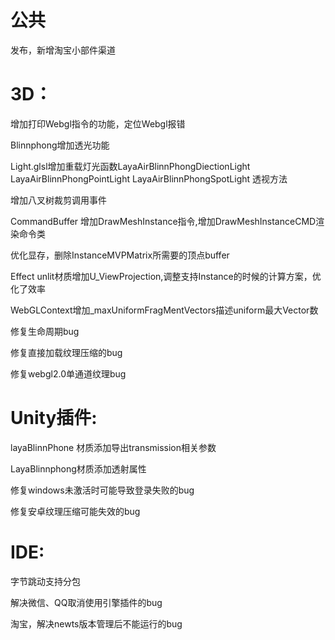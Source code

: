 # 公共

   发布，新增淘宝小部件渠道

# 3D：

   增加打印Webgl指令的功能，定位Webgl报错

   Blinnphong增加透光功能

   Light.glsl增加重载灯光函数LayaAirBlinnPhongDiectionLight  LayaAirBlinnPhongPointLight  LayaAirBlinnPhongSpotLight 透视方法

   增加八叉树裁剪调用事件

   CommandBuffer 增加DrawMeshInstance指令,增加DrawMeshInstanceCMD渲染命令类

   优化显存，删除InstanceMVPMatrix所需要的顶点buffer

   Effect unlit材质增加U_ViewProjection,调整支持Instance的时候的计算方案，优化了效率

   WebGLContext增加_maxUniformFragMentVectors描述uniform最大Vector数

   修复生命周期bug

   修复直接加载纹理压缩的bug

   修复webgl2.0单通道纹理bug

# Unity插件:

   layaBlinnPhone 材质添加导出transmission相关参数

   LayaBlinnphong材质添加透射属性

   修复windows未激活时可能导致登录失败的bug
   
   修复安卓纹理压缩可能失效的bug

# IDE:

   字节跳动支持分包

   解决微信、QQ取消使用引擎插件的bug

   淘宝，解决newts版本管理后不能运行的bug
